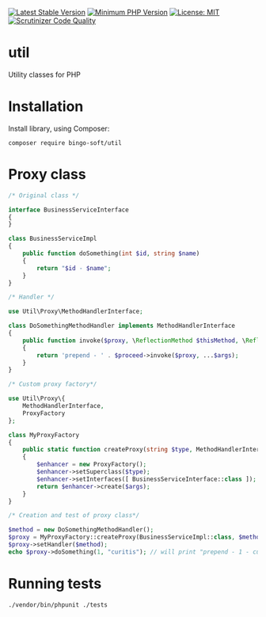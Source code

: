 [![Latest Stable Version](https://poser.pugx.org/bingo-soft/util/v/stable.png)](https://packagist.org/packages/bingo-soft/util)
[![Minimum PHP Version](https://img.shields.io/badge/php-%3E%3D%207.4-8892BF.svg)](https://php.net/)
[![License: MIT](https://img.shields.io/badge/License-MIT-green.svg)](https://opensource.org/licenses/MIT)
[![Scrutinizer Code Quality](https://scrutinizer-ci.com/g/bingo-soft/util/badges/quality-score.png?b=main)](https://scrutinizer-ci.com/g/bingo-soft/util/?branch=main)

# util

Utility classes for PHP


# Installation

Install library, using Composer:

```
composer require bingo-soft/util
```

# Proxy class

```php
/* Original class */

interface BusinessServiceInterface
{
}

class BusinessServiceImpl
{
    public function doSomething(int $id, string $name)
    {
        return "$id - $name";
    }
}

/* Handler */

use Util\Proxy\MethodHandlerInterface;

class DoSomethingMethodHandler implements MethodHandlerInterface
{
    public function invoke($proxy, \ReflectionMethod $thisMethod, \ReflectionMethod $proceed, array $args)
    {
        return 'prepend - ' . $proceed->invoke($proxy, ...$args);
    }
}

/* Custom proxy factory*/

use Util\Proxy\{
    MethodHandlerInterface,
    ProxyFactory
};

class MyProxyFactory
{
    public static function createProxy(string $type, MethodHandlerInterface $method, array $args = [])
    {
        $enhancer = new ProxyFactory();
        $enhancer->setSuperclass($type);
        $enhancer->setInterfaces([ BusinessServiceInterface::class ]);
        return $enhancer->create($args);
    }
}

/* Creation and test of proxy class*/

$method = new DoSomethingMethodHandler();
$proxy = MyProxyFactory::createProxy(BusinessServiceImpl::class, $method);
$proxy->setHandler($method);
echo $proxy->doSomething(1, "curitis"); // will print "prepend - 1 - curitis"

```

# Running tests

```
./vendor/bin/phpunit ./tests
```

